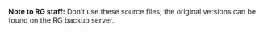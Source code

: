 **Note to RG staff:** Don’t use these source files; the original versions can be found on the RG backup server.